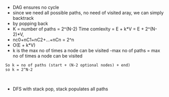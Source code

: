 - DAG ensures no cycle
- since we need all possible paths, no need of visited aray, we can simply backtrack
- by popping back
- K = number of paths = 2^(N-2)
Time comlexity = E + k*V = E + 2^(N-2)*V,
- nc0+nC1+nC2+...+nCn = 2^n
- O(E + k*V)
- k is the max no of times a node can be visited
-max no of paths = max no of times a node can be visited
​
```
So k = no of paths (start + (N-2 optional nodes) + end)
so k = 2^N-2
```
​
- DFS with stack pop, stack populates all paths
​